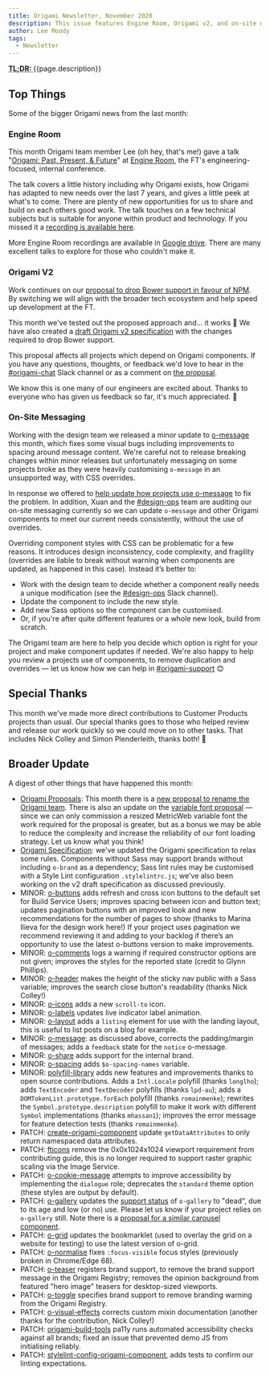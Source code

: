 ```yaml
---
title: Origami Newsletter, November 2020
description: This issue features Engine Room, Origami v2, and on-site messaging bugs.
author: Lee Moody
tags:
  - Newsletter
---
```


<abbr title="Too long; didn't read">
	<strong>
	TL;DR:
	</strong>
</abbr> {{page.description}}

## Top Things

Some of the bigger Origami news from the last month:

### Engine Room

This month Origami team member Lee (oh hey, that's me!) gave a talk "[Origami: Past, Present, & Future](https://drive.google.com/file/d/1eiVw1-zhMSRy8S-5--xQJeBcYg_j17A6/view)" at [Engine Room](https://sites.google.com/ft.com/engine-room-live/), the FT's engineering-focused, internal conference.

The talk covers a little history including why Origami exists, how Origami has adapted to new needs over the last 7 years, and gives a little peek at what's to come. There are plenty of new opportunities for us to share and build on each others good work. The talk touches on a few technical subjects but is suitable for anyone within product and technology. If you missed it a [recording is available here](https://drive.google.com/file/d/1eiVw1-zhMSRy8S-5--xQJeBcYg_j17A6/view).

More Engine Room recordings are available in [Google drive](https://drive.google.com/drive/folders/1c84vnejFTdDeIK5RGS9BdMOQYEiOGRCl). There are many excellent talks to explore for those who couldn't make it.

### Origami V2

Work continues on our [proposal to drop Bower support in favour of NPM](https://github.com/Financial-Times/origami/pull/86). By switching we will align with the broader tech ecosystem and help speed up development at the FT.

This month we've tested out the proposed approach and... it works 🎉 We have also created a [draft Origami v2 specification](https://github.com/Financial-Times/origami-website/pull/273) with the changes required to drop Bower support.

This proposal affects all projects which depend on Origami components. If you have any questions, thoughts, or feedback we'd love to hear in the [#origami-chat](https://app.slack.com/client/T025C95MN/CSW6B2VAN) Slack channel or as a comment on [the proposal](https://github.com/Financial-Times/origami/pull/86).

We know this is one many of our engineers are excited about. Thanks to everyone who has given us feedback so far, it's much appreciated. 👏

### On-Site Messaging

Working with the design team we released a minor update to [o-message](https://registry.origami.ft.com/components/o-message@4.2.3) this month, which fixes some visual bugs including improvements to spacing around message content. We're careful not to release breaking changes within minor releases but unfortunately messaging on some projects broke as they were heavily customising `o-message` in an unsupported way, with CSS overrides.

In response we offered to [help update how projects use o-message](https://github.com/Financial-Times/next-article/pull/4055) to fix the problem. In addition, Xuan and the [#design-ops](https://app.slack.com/client/T025C95MN/C01481FKWA2) team are auditing our on-site messaging currently so we can update `o-message` and other Origami components to meet our current needs consistently, without the use of overrides.

Overriding component styles with CSS can be problematic for a few reasons. It introduces design inconsistency, code complexity, and fragility (overrides are liable to break without warning when components are updated, as happened in this case). Instead it’s better to:
-  Work with the design team to decide whether a component really needs a unique modification (see the [#design-ops](https://app.slack.com/client/T025C95MN/C01481FKWA2) Slack channel).
- Update the component to include the new style.
- Add new Sass options so the component can be customised.
- Or, if you're after quite different features or a whole new look, build from scratch.

The Origami team are here to help you decide which option is right for your project and make component updates if needed. We're also happy to help you review a projects use of components, to remove duplication and overrides — let us know how we can help in [#origami-support](https://app.slack.com/client/T025C95MN/C02FU5ARJ) 😊

## Special Thanks

This month we've made more direct contributions to Customer Products projects than usual. Our special thanks goes to those who helped review and release our work quickly so we could move on to other tasks. That includes Nick Colley and Simon Plenderleith, thanks both! 🙏

## Broader Update

A digest of other things that have happened this month:

- [Origami Proposals](https://github.com/Financial-Times/origami): This month there is a [new proposal to rename the Origami team](https://github.com/Financial-Times/origami/pull/93). There is also an update on the [variable font proposal](https://github.com/Financial-Times/origami/pull/92) — since we can only commission a resized MetricWeb variable font the work required for the proposal is greater, but as a bonus we may be able to reduce the complexity and increase the reliability of our font loading strategy. Let us know what you think!
- [Origami Specification](https://github.com/Financial-Times/origami-website): we've updated the Origami specification to relax some rules. Components without Sass may support brands without including `o-brand` as a dependency; Sass lint rules may be customised with a Style Lint configuration `.stylelintrc.js`; we've also been working on the v2 draft specification as discussed previously.
- MINOR: [o-buttons](https://github.com/Financial-Times/o-buttons) adds refresh and cross icon buttons to the default set for Build Service Users; improves spacing between icon and button text; updates pagination buttons with an improved look and new recommendations for the number of pages to show (thanks to Marina Ilieva for the design work here!) If your project uses pagination we recommend reviewing it and adding to your backlog if there’s an opportunity to use the latest o-buttons version to make improvements.
- MINOR: [o-comments](https://github.com/Financial-Times/o-comments) logs a warning if required constructor options are not given; improves the styles for the reported state (credit to Glynn Phillips).
- MINOR: [o-header](https://github.com/Financial-Times/o-header) makes the height of the sticky nav public with a Sass variable; improves the search close button's readability (thanks Nick Colley!)
- MINOR: [o-icons](https://github.com/Financial-Times/o-icons) adds a new `scroll-to` icon.
- MINOR: [o-labels](https://github.com/Financial-Times/o-labels) updates live indicator label animation.
- MINOR: [o-layout](https://github.com/Financial-Times/o-layout) adds a `listing` element for use with the landing layout, this is useful to list posts on a blog for example.
- MINOR: [o-message](https://github.com/Financial-Times/o-message): as discussed above, corrects the padding/margin of messages; adds a `feedback` state for the `notice` o-message.
- MINOR: [o-share](https://github.com/Financial-Times/o-share) adds support for the internal brand.
- MINOR: [o-spacing](https://github.com/Financial-Times/o-spacing) adds `$o-spacing-names` variable.
- MINOR: [polyfill-library](https://github.com/Financial-Times/polyfill-library) adds new features and improvements thanks to open source contributions. Adds a `Intl.Locale` polyfill (thanks `longlho`); adds `TextEncoder` and `TextDecoder` polyfills (thanks `lpd-au`); adds a `DOMTokenList.prototype.forEach` polyfill (thanks `romainmenke`); rewrites the `Symbol.prototype.description` polyfill to make it work with different `Symbol` implementations (thanks `mhassan1`); improves the error message for feature detection tests (thanks `romainmenke`).
- PATCH: [create-origami-component](https://github.com/Financial-Times/create-origami-component) update `getDataAttributes` to only return namespaced data attributes.
- PATCH: [fticons](https://github.com/Financial-Times/fticons) remove the 0x0x1024x1024 viewport requirement from contributing guide, this is no longer required to support raster graphic scaling via the Image Service.
- PATCH: [o-cookie-message](https://github.com/Financial-Times/o-cookie-message) attempts to improve accessibility by implementing the `dialogue` role; deprecates the `standard` theme option (these styles are output by default).
- PATCH: [o-gallery](https://github.com/Financial-Times/o-gallery) updates the [support status](https://origami.ft.com/specification/v1/manifest/#supportstatus) of `o-gallery` to "dead", due to its age and low (or no) use. Please let us know if your project relies on `o-gallery` still. Note there is a [proposal for a similar carousel component](https://github.com/Financial-Times/origami/issues/23).
- PATCH: [o-grid](https://github.com/Financial-Times/o-grid) updates the bookmarklet (used to overlay the grid on a website for testing) to use the latest version of o-grid.
- PATCH: [o-normalise](https://github.com/Financial-Times/o-normalise) fixes `:focus-visible` focus styles (previously broken in Chrome/Edge 68).
- PATCH: [o-teaser](https://github.com/Financial-Times/o-teaser) registers brand support, to remove the brand support message in the Origami Registry; removes the opinion background from featured "hero image" teasers for desktop-sized viewports.
- PATCH: [o-toggle](https://github.com/Financial-Times/o-toggle) specifies brand support to remove branding warning from the Origami Registry.
- PATCH: [o-visual-effects](https://github.com/Financial-Times/o-visual-effects) corrects custom mixin documentation (another thanks for the contribution, Nick Colley!)
- PATCH: [origami-build-tools](https://github.com/Financial-Times/origami-build-tools) pa11y runs automated accessibility checks against all brands; fixed an issue that prevented demo JS from initialising reliably.
- PATCH: [stylelint-config-origami-component](https://github.com/Financial-Times/stylelint-config-origami-component), adds tests to confirm our linting expectations.
